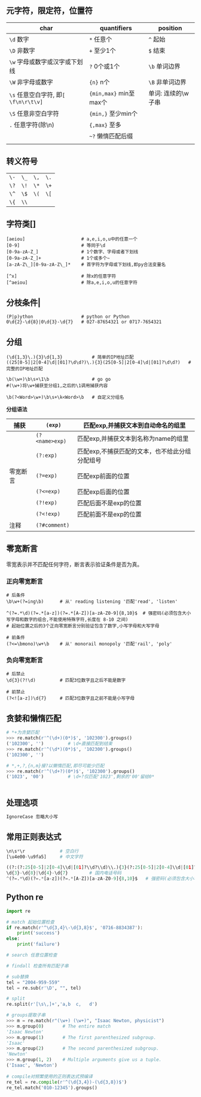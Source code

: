 ## 元字符，限定符，位置符

| char                                 | quantifiers              | position           |
| ------------------------------------ | ------------------------ | ------------------ |
| `\d` 数字                            | `*` 任意个               | `^` 起始           |
| `\D` 非数字                          | `+` 至少1个              | `$` 结束           |
| `\w` 字母或数字或汉字或下划线        | `?`  0个或1个            | `\b` 单词边界      |
| `\W` 非字母或数字                    | `{n}` n个                | `\B` 非单词边界    |
| `\s` 任意空白字符, 即`[ \f\n\r\t\v]` | `{min,max}` min至max个   | 单词: 连续的\w子串 |
| `\S` 任意非空白字符                  | `{min,}`       至少min个 |                    |
| `.`   任意字符(除\n)                 | `{,max}`       至多      |                    |
|                                      | `~?` 懒惰匹配后缀        |                    |
|                                      |                          |                    |



## 转义符号

|      |      |      |      |
| ---- | ---- | ---- | ---- |
| `\-` | `\_` | `\,` | `\.` |
| `\?` | `\!` | `\*` | `\+` |
| `\^` | `\$` | `\(` | `\[` |
| `\{` | `\\` |      |      |



## 字符类[]

```
[aeiou]                     # a,e,i,o,u中的任意一个
[0-9]                       # 等同于\d
[0-9a-zA-Z_]                # 1个数字、字母或者下划线
[0-9a-zA-Z_]+               # 1个或多个~
[a-zA-Z\_][0-9a-zA-Z\_]*    # 首字符为字母或下划线,即py合法变量名

[^x]                        # 除x的任意字符
[^aeiou]                    # 除a,e,i,o,u的任意字符
```



## 分枝条件|

```
(P|p)ython                  # python or Python
0\d{2}-\d{8}|0\d{3}-\d{7}   # 027-87654321 or 0717-7654321

```



## 分组

```
(\d{1,3}\.){3}\d{1,3}           # 简单的IP地址匹配
((25[0-5]|2[0-4]\d|[01]?\d\d?)\.){3}(25[0-5]|2[0-4]\d|[01]?\d\d?)   # 完整的IP地址匹配

\b(\w+)\b\s+\1\b		        # go go
#(\w+)将\w+捕获至分组1,之后的\1调用捕获内容

\b(?<Word>\w+)\b\s+\k<Word>\b	# 自定义分组名
```

**分组语法**

| **捕获** | `(exp)`        | 匹配exp,并捕获文本到自动命名的组里             |
| -------- | -------------- | ---------------------------------------------- |
|          | `(?<name>exp)` | 匹配exp,并捕获文本到名称为name的组里           |
|          | `(?:exp)`      | 匹配exp,不捕获匹配的文本，也不给此分组分配组号 |
| 零宽断言 | `(?=exp)`      | 匹配exp前面的位置                              |
|          | `(?<=exp)`     | 匹配exp后面的位置                              |
|          | `(?!exp)`      | 匹配后面不是exp的位置                          |
|          | `(?<!exp)`     | 匹配前面不是exp的位置                          |
| 注释     | `(?#comment)`  |                                                |



## 零宽断言

零宽表示并不匹配任何字符，断言表示验证条件是否为真。

### 正向零宽断言

```
# 后条件
\b\w+(?=ing\b)      # 从' reading listening '匹配'read', 'listen'

^(?=.*\d)(?=.*[a-z])(?=.*[A-Z])[a-zA-Z0-9]{8,10}$  # 强密码(必须包含大小写字母和数字的组合,不能使用特殊字符,长度在 8-10 之间)
# 起始位置之后的3个正向零宽断言分别验证包含了数字,小写字母和大写字母

# 前条件
(?<=\bmono)\w+\b	# 从' monorail monopoly '匹配'rail', 'poly'
```

### 负向零宽断言

```
# 后禁止
\d{3}(?!\d)         # 匹配3位数字且之后不能是数字

# 前禁止
(?<![a-z])\d{7}     # 匹配3位数字且之前不能是小写字母
```



## 贪婪和懒惰匹配

```python
# *+为贪婪匹配
>>> re.match(r'^(\d+)(0*)$', '102300').groups()
('102300', '')         # \d+直接匹配到结束
>>> re.match(r'^(\d*)(0*)$', '102300').groups()
('102300', '')

# *,+,?,{n,m}接?以懒惰匹配,即尽可能少匹配
>>> re.match(r'^(\d+?)(0*)$', '102300').groups()
('1023', '00')         # \d+?仅匹配'1023',剩余的'00'留给0*
    
```



## 处理选项

```python
IgnoreCase 忽略大小写
```



## 常用正则表达式

```python
\n\s*\r				# 空白行
[\u4e00-\u9fa5]		# 中文字符

((?:(?:25[0-5]|2[0-4]\\d|[01]?\\d?\\d)\\.){3}(?:25[0-5]|2[0-4]\\d|[01]?\\d?\\d))	#ip地址
\d{3}-\d{8}|\d{4}-\d{7}		   # 国内电话号码
^(?=.*\d)(?=.*[a-z])(?=.*[A-Z])[a-zA-Z0-9]{8,10}$	# 强密码(必须包含大小写字母,数字)

```



## Python re

```python
import re

# match 起始位置检查
if re.match(r'^\d{3,4}\-\d{3,8}$', '0716-8834387'):
    print('success')
else:
    print('failure')

# search 任意位置检查

# findall 检查所有匹配子串

# sub替换
tel = "2004-959-559"
tel = re.sub(r'\D', "", tel)

# split
re.split(r'[\s\,]+','a,b  c,   d')

# groups提取子串
>>> m = re.match(r"(\w+) (\w+)", "Isaac Newton, physicist")
>>> m.group(0)       # The entire match
'Isaac Newton'
>>> m.group(1)       # The first parenthesized subgroup.
'Isaac'
>>> m.group(2)       # The second parenthesized subgroup.
'Newton'
>>> m.group(1, 2)    # Multiple arguments give us a tuple.
('Isaac', 'Newton')
    
# compile对频繁使用的正则表达式预编译
re_tel = re.compile(r'^(\d{3,4})-(\d{3,8})$')
re_tel.match('010-12345').groups()

```

